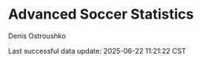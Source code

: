 # Advanced Soccer Statistics
Denis Ostroushko

<!-- gfm -->

Last successful data update: 2025-06-22 11:21:22 CST
